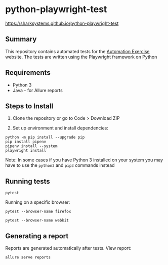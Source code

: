 # python-playwright-test
https://sharksystems.github.io/python-playwright-test

## Summary

This repository contains automated tests for the [Automation Exercise](https://www.automationexercise.com/) website. The tests are written using the Playwright framework on Python

## Requirements

- Python 3
- Java - for Allure reports

## Steps to Install

1. Clone the repository or go to Code > Download ZIP
   
2. Set up environment and install dependencies:
   
 ```
 python -m pip install --upgrade pip
 pip install pipenv
 pipenv install --system
 playwright install
 ```
Note: In some cases if you have Python 3 installed on your system you may have to use the ```python3``` and ```pip3``` commands instead

## Running tests

```pytest```

Running on a specific browser:

```pytest --browser-name firefox```

```pytest --browser-name webkit```

## Generating a report

Reports are generated automatically after tests. View report:

```allure serve reports```
